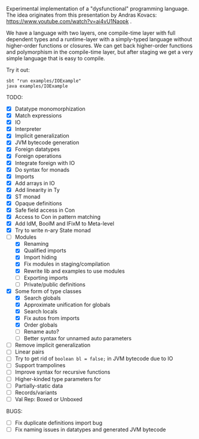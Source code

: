 Experimental implementation of a "dysfunctional" programming language.
The idea originates from this presentation by Andras Kovacs: https://www.youtube.com/watch?v=ai4vU1Naopk .

We have a language with two layers, one compile-time layer with full dependent types and a runtime-layer with a simply-typed language without higher-order functions or closures. We can get back higher-order functions and polymorphism in the compile-time layer, but after staging we get a very simple language that is easy to compile.

Try it out:
```
sbt "run examples/IOExample"
java examples/IOExample
```

TODO:
- [x] Datatype monomorphization
- [x] Match expressions
- [x] IO
- [x] Interpreter
- [x] Implicit generalization
- [x] JVM bytecode generation
- [x] Foreign datatypes
- [x] Foreign operations
- [x] Integrate foreign with IO
- [x] Do syntax for monads
- [x] Imports
- [x] Add arrays in IO
- [x] Add linearity in Ty
- [x] ST monad
- [x] Opaque definitions
- [x] Safe field access in Con
- [x] Access to Con in pattern matching
- [x] Add IdM, BoolM and IFixM to Meta-level
- [x] Try to write n-ary State monad
- [ ] Modules
  - [x] Renaming
  - [x] Qualified imports
  - [x] Import hiding
  - [x] Fix modules in staging/compilation
  - [x] Rewrite lib and examples to use modules
  - [ ] Exporting imports
  - [ ] Private/public definitions
- [x] Some form of type classes
  - [x] Search globals
  - [x] Approximate unification for globals
  - [x] Search locals
  - [x] Fix autos from imports
  - [x] Order globals
  - [ ] Rename auto?
  - [ ] Better syntax for unnamed auto parameters
- [ ] Remove implicit generalization
- [ ] Linear pairs
- [ ] Try to get rid of `boolean bl = false;` in JVM bytecode due to IO
- [ ] Support trampolines
- [ ] Improve syntax for recursive functions
- [ ] Higher-kinded type parameters for 
- [ ] Partially-static data
- [ ] Records/variants
- [ ] Val Rep: Boxed or Unboxed

BUGS:
- [ ] Fix duplicate definitions import bug
- [ ] Fix naming issues in datatypes and generated JVM bytecode

